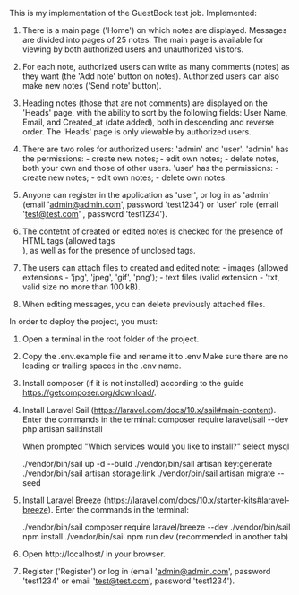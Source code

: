 This is my implementation of the GuestBook test job.
Implemented:
1. There is a main page ('Home') on which notes are displayed.
    Messages are divided into pages of 25 notes.
    The main page is available for viewing by both authorized users and unauthorized visitors.

2. For each note, authorized users can write as many comments (notes) as they want (the 'Add note' button on notes).
    Authorized users can also make new notes ('Send note' button).

3. Heading notes (those that are not comments) are displayed on the 'Heads' page, with the ability to sort by the following fields:
    User Name, Email, and Created_at (date added), both in descending and reverse order.
    The 'Heads' page is only viewable by authorized users.

4. There are two roles for authorized users: 'admin' and 'user'.
    'admin' has the permissions:
       - create new notes;
       - edit own notes;
       - delete notes, both your own and those of other users.
    'user' has the permissions:
       - create new notes;
       - edit own notes;
       - delete own notes.

5. Anyone can register in the application as 'user', or log in as 'admin' (email 'admin@admin.com', password 'test1234') or 'user' role (email 'test@test.com' , password 'test1234').

6. The contetnt of created or edited notes is checked for the presence of HTML tags (allowed tags <a href=”” title=””> </a> <code> </code> <i> </i> <strong> </strong>), as well as for the presence of unclosed tags.

7. The users can attach files to created and edited note:
       - images (allowed extensions - 'jpg', 'jpeg', 'gif', 'png');
       - text files (valid extension - 'txt, valid size no more than 100 kB).

8. When editing messages, you can delete previously attached files.


In order to deploy the project, you must:
1. Open a terminal in the root folder of the project.
2. Copy the .env.example file and rename it to .env
   Make sure there are no leading or trailing spaces in the .env name.
3. Install composer (if it is not installed) according to the guide https://getcomposer.org/download/.
4. Install Laravel Sail (https://laravel.com/docs/10.x/sail#main-content).
    Enter the commands in the terminal:
     composer require laravel/sail --dev
     php artisan sail:install

     When prompted "Which services would you like to install?" select mysql

     ./vendor/bin/sail up -d --build
     ./vendor/bin/sail artisan key:generate
     ./vendor/bin/sail artisan storage:link
    ./vendor/bin/sail artisan migrate --seed

5. Install Laravel Breeze (https://laravel.com/docs/10.x/starter-kits#laravel-breeze).
    Enter the commands in the terminal:

     ./vendor/bin/sail composer require laravel/breeze --dev
     ./vendor/bin/sail npm install
     ./vendor/bin/sail npm run dev (recommended in another tab)

6. Open http://localhost/ in your browser.
7. Register ('Register') or log in (email 'admin@admin.com', password 'test1234' or email 'test@test.com', password 'test1234').